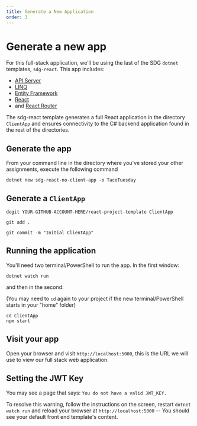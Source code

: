```yaml
---
title: Generate a New Application
order: 3
---
```


# Generate a new app

For this full-stack application, we'll be using the last of the SDG `dotnet`
templates, `sdg-react`. This app includes:

- [API Server](/lessons/cs-api-servers)
- [LINQ](/lessons/cs-linq)
- [Entity Framework](/lessons/cs-object-relational-mapping)
- [React](/lessons/react-intro)
- and [React Router](https://reactrouter.com/)

The sdg-react template generates a full React application in the directory
`ClientApp` and ensures connectivity to the C# backend application found in the
rest of the directories.

## Generate the app

From your command line in the directory where you've stored your other
assignments, execute the following command

```shell
dotnet new sdg-react-no-client-app -o TacoTuesday
```

## Generate a `ClientApp`

```shell
degit YOUR-GITHUB-ACCOUNT-HERE/react-project-template ClientApp
```

```shell
git add .
```

```shell
git commit -m "Initial ClientApp"
```

## Running the application

You'll need two terminal/PowerShell to run the app. In the first window:

```shell
dotnet watch run
```

and then in the second:

(You may need to `cd` again to your project if the new terminal/PowerShell
starts in your "home" folder)

```shell
cd ClientApp
npm start
```

## Visit your app

Open your browser and visit `http://localhost:5000`, this is the URL we will use
to view our full stack web application.

## Setting the JWT Key

You may see a page that says: `You do not have a valid JWT_KEY.`

To resolve this warning, follow the instructions on the screen, restart
`dotnet watch run` and reload your browser at `http://localhost:5000` -- You
should see your default front end template's content.

<!-- Initial Commit -->
<GithubCommitViewer repo="suncoast-devs/TacoTuesday" commit="29b8ca279a640861ccb77cc080d73a352abf6d78" />
